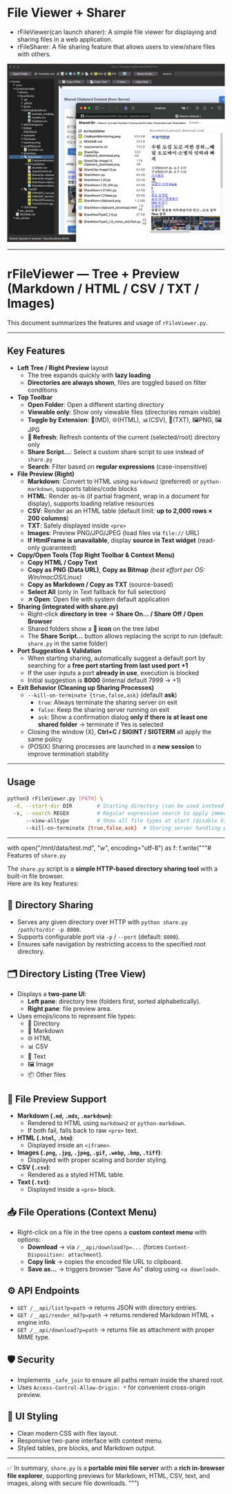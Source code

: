 # File Viewer + Sharer

- rFileViewer(can launch sharer): A simple file viewer for displaying and sharing files in a web application.
- rFileSharer: A file sharing feature that allows users to view/share files with others.


![SCREENSHOT.jpg](SCREENSHOT.jpg)


----------

# rFileViewer — Tree + Preview (Markdown / HTML / CSV / TXT / Images)

This document summarizes the features and usage of `rFileViewer.py`.

---
## Key Features
- **Left Tree / Right Preview** layout
  - The tree expands quickly with **lazy loading**
  - **Directories are always shown**, files are toggled based on filter conditions
- **Top Toolbar**
  - **Open Folder**: Open a different starting directory
  - **Viewable only**: Show only viewable files (directories remain visible)
  - **Toggle by Extension**: 📝(MD), 🌐(HTML), 📊(CSV), 📄(TXT), 🖼️PNG, 🖼️JPG
  - **🔄 Refresh**: Refresh contents of the current (selected/root) directory only
  - **Share Script…**: Select a custom share script to use instead of `share.py`
  - **Search**: Filter based on **regular expressions** (case-insensitive)
- **File Preview (Right)**
  - **Markdown**: Convert to HTML using `markdown2` (preferred) or `python-markdown`, supports tables/code blocks
  - **HTML**: Render as-is (if partial fragment, wrap in a document for display), supports loading relative resources
  - **CSV**: Render as an HTML table (default limit: **up to 2,000 rows × 200 columns**)
  - **TXT**: Safely displayed inside `<pre>`
  - **Images**: Preview PNG/JPG/JPEG (load files via `file://` URL)
  - **If HtmlFrame is unavailable**, display **source in Text widget** (read-only guaranteed)
- **Copy/Open Tools (Top Right Toolbar & Context Menu)**
  - **Copy HTML / Copy Text**
  - **Copy as PNG (Data URL)**, **Copy as Bitmap** *(best effort per OS: Win/macOS/Linux)*
  - **Copy as Markdown / Copy as TXT** (source-based)
  - **Select All** (only in Text fallback for full selection)
  - **↗ Open**: Open file with system default application
- **Sharing (integrated with share.py)**
  - Right-click **directory in tree** → **Share On… / Share Off / Open Browser**
  - Shared folders show a **📡 icon** on the tree label
  - The **Share Script…** button allows replacing the script to run (default: `share.py` in the same folder)
- **Port Suggestion & Validation**
  - When starting sharing, automatically suggest a default port by searching for a **free port starting from last used port +1**
  - If the user inputs a port **already in use**, execution is blocked
  - Initial suggestion is **8000** (internal default 7999 → +1)
- **Exit Behavior (Cleaning up Sharing Processes)**
  - `--kill-on-terminate {true,false,ask}` (default **ask**)
    - `true`: Always terminate the sharing server on exit
    - `false`: Keep the sharing server running on exit
    - `ask`: Show a confirmation dialog **only if there is at least one shared folder** → terminate if Yes is selected
  - Closing the window (X), **Ctrl+C / SIGINT / SIGTERM** all apply the same policy
  - (POSIX) Sharing processes are launched in a **new session** to improve termination stability

---
## Usage
```bash
python3 rFileViewer.py [PATH] \
  -d, --start-dir DIR        # Starting directory (can be used instead of PATH) \
  -s, --search REGEX         # Regular expression search to apply immediately on launch \
      --view-alltype         # Show all file types at start (disable Viewable only) \
      --kill-on-terminate {true,false,ask}  # Sharing server handling policy on exit (default: ask)
```

---------


with open("/mnt/data/test.md", "w", encoding="utf-8") as f:
    f.write("""# Features of `share.py`

The `share.py` script is a **simple HTTP-based directory sharing tool** with a built-in file browser.  
Here are its key features:

## 📂 Directory Sharing
- Serves any given directory over HTTP with `python share.py /path/to/dir -p 8000`.
- Supports configurable port via `-p` / `--port` (default: `8000`).
- Ensures safe navigation by restricting access to the specified root directory.

## 🗂️ Directory Listing (Tree View)
- Displays a **two-pane UI**:
  - **Left pane**: directory tree (folders first, sorted alphabetically).
  - **Right pane**: file preview area.
- Uses emojis/icons to represent file types:
  - 📁 Directory
  - 📝 Markdown
  - 🌐 HTML
  - 📊 CSV
  - 📄 Text
  - 🖼️ Image
  - 📦 Other files

## 🔎 File Preview Support
- **Markdown (`.md`, `.mdx`, `.markdown`)**:
  - Rendered to HTML using `markdown2` or `python-markdown`.
  - If both fail, falls back to raw `<pre>` text.
- **HTML (`.html`, `.htm`)**:
  - Displayed inside an `<iframe>`.
- **Images (`.png`, `.jpg`, `.jpeg`, `.gif`, `.webp`, `.bmp`, `.tiff`)**:
  - Displayed with proper scaling and border styling.
- **CSV (`.csv`)**:
  - Rendered as a styled HTML table.
- **Text (`.txt`)**:
  - Displayed inside a `<pre>` block.

## 📥 File Operations (Context Menu)
- Right-click on a file in the tree opens a **custom context menu** with options:
  - **Download** → via `/__api/download?p=...` (forces `Content-Disposition: attachment`).
  - **Copy link** → copies the encoded file URL to clipboard.
  - **Save as…** → triggers browser “Save As” dialog using `<a download>`.

## ⚙️ API Endpoints
- `GET /__api/list?p=path` → returns JSON with directory entries.
- `GET /__api/render_md?p=path` → returns rendered Markdown HTML + engine info.
- `GET /__api/download?p=path` → returns file as attachment with proper MIME type.

## 🛡️ Security
- Implements `_safe_join` to ensure all paths remain inside the shared root.
- Uses `Access-Control-Allow-Origin: *` for convenient cross-origin preview.

## 🎨 UI Styling
- Clean modern CSS with flex layout.
- Responsive two-pane interface with context menu.
- Styled tables, pre blocks, and Markdown output.

---

✅ In summary, `share.py` is a **portable mini file server** with a **rich in-browser file explorer**, supporting previews for Markdown, HTML, CSV, text, and images, along with secure file downloads.
""")